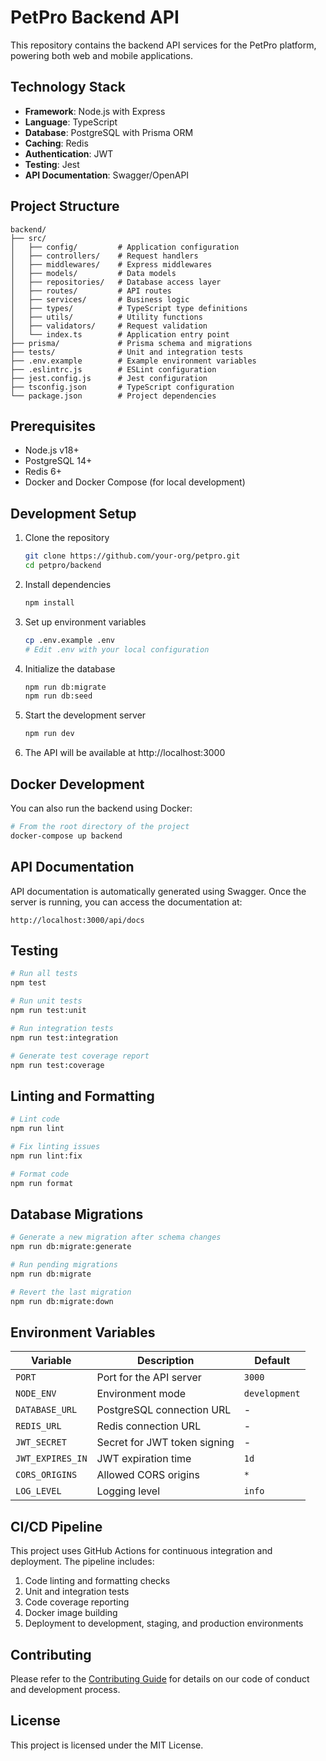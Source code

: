 # PetPro Backend API

This repository contains the backend API services for the PetPro platform, powering both web and mobile applications.

## Technology Stack

- **Framework**: Node.js with Express
- **Language**: TypeScript
- **Database**: PostgreSQL with Prisma ORM
- **Caching**: Redis
- **Authentication**: JWT
- **Testing**: Jest
- **API Documentation**: Swagger/OpenAPI

## Project Structure

```
backend/
├── src/
│   ├── config/         # Application configuration
│   ├── controllers/    # Request handlers
│   ├── middlewares/    # Express middlewares
│   ├── models/         # Data models
│   ├── repositories/   # Database access layer
│   ├── routes/         # API routes
│   ├── services/       # Business logic
│   ├── types/          # TypeScript type definitions
│   ├── utils/          # Utility functions
│   ├── validators/     # Request validation
│   └── index.ts        # Application entry point
├── prisma/             # Prisma schema and migrations
├── tests/              # Unit and integration tests
├── .env.example        # Example environment variables
├── .eslintrc.js        # ESLint configuration
├── jest.config.js      # Jest configuration
├── tsconfig.json       # TypeScript configuration
└── package.json        # Project dependencies
```

## Prerequisites

- Node.js v18+
- PostgreSQL 14+
- Redis 6+
- Docker and Docker Compose (for local development)

## Development Setup

1. Clone the repository
   ```bash
   git clone https://github.com/your-org/petpro.git
   cd petpro/backend
   ```

2. Install dependencies
   ```bash
   npm install
   ```

3. Set up environment variables
   ```bash
   cp .env.example .env
   # Edit .env with your local configuration
   ```

4. Initialize the database
   ```bash
   npm run db:migrate
   npm run db:seed
   ```

5. Start the development server
   ```bash
   npm run dev
   ```

6. The API will be available at http://localhost:3000

## Docker Development

You can also run the backend using Docker:

```bash
# From the root directory of the project
docker-compose up backend
```

## API Documentation

API documentation is automatically generated using Swagger. Once the server is running, you can access the documentation at:

```
http://localhost:3000/api/docs
```

## Testing

```bash
# Run all tests
npm test

# Run unit tests
npm run test:unit

# Run integration tests
npm run test:integration

# Generate test coverage report
npm run test:coverage
```

## Linting and Formatting

```bash
# Lint code
npm run lint

# Fix linting issues
npm run lint:fix

# Format code
npm run format
```

## Database Migrations

```bash
# Generate a new migration after schema changes
npm run db:migrate:generate

# Run pending migrations
npm run db:migrate

# Revert the last migration
npm run db:migrate:down
```

## Environment Variables

| Variable | Description | Default |
|----------|-------------|---------|
| `PORT` | Port for the API server | `3000` |
| `NODE_ENV` | Environment mode | `development` |
| `DATABASE_URL` | PostgreSQL connection URL | - |
| `REDIS_URL` | Redis connection URL | - |
| `JWT_SECRET` | Secret for JWT token signing | - |
| `JWT_EXPIRES_IN` | JWT expiration time | `1d` |
| `CORS_ORIGINS` | Allowed CORS origins | `*` |
| `LOG_LEVEL` | Logging level | `info` |

## CI/CD Pipeline

This project uses GitHub Actions for continuous integration and deployment. The pipeline includes:

1. Code linting and formatting checks
2. Unit and integration tests
3. Code coverage reporting
4. Docker image building
5. Deployment to development, staging, and production environments

## Contributing

Please refer to the [Contributing Guide](../docs/CONTRIBUTING.md) for details on our code of conduct and development process.

## License

This project is licensed under the MIT License.
